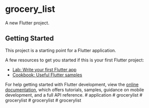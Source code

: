 # grocery_list

A new Flutter project.

## Getting Started

This project is a starting point for a Flutter application.

A few resources to get you started if this is your first Flutter project:

- [Lab: Write your first Flutter app](https://docs.flutter.dev/get-started/codelab)
- [Cookbook: Useful Flutter samples](https://docs.flutter.dev/cookbook)

For help getting started with Flutter development, view the
[online documentation](https://docs.flutter.dev/), which offers tutorials,
samples, guidance on mobile development, and a full API reference.
#   a p p l i c a t i o n  
 #   g r o c e r y l i s t  
 #   g r o c e r y l i s t  
 #   g r o c e r y l i s t  
 #   g r o c e r y l i s t  
 